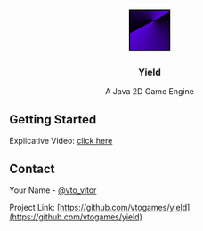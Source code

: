 <!-- PROJECT LOGO -->
<br />
<p align="center">
  <a href="https://github.com/vtogames/yield">
    <img src="yield/engine/resourses/logo300x300.png" alt="Logo" width="80" height="80">
  </a>

  <h3 align="center">Yield</h3>

  <p align="center">
    A Java 2D Game Engine
  </p>
</p>

## Getting Started
Explicative Video: [click here](https://youtu.be/jhj6eLERVzQ)




<!-- CONTACT -->
## Contact

Your Name - [@vto_vitor](https://twitter.com/vto_vitor)

Project Link: [https://github.com/vtogames/yield](https://github.com/vtogames/yield)
